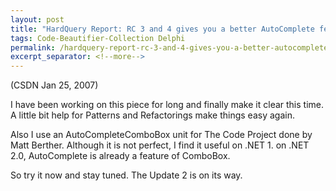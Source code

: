 ```yaml
---
layout: post
title: "HardQuery Report: RC 3 and 4 gives you a better AutoComplete feature"
tags: Code-Beautifier-Collection Delphi
permalink: /hardquery-report-rc-3-and-4-gives-you-a-better-autocomplete-feature-6cffcfbe9180
excerpt_separator: <!--more-->
---
```

(CSDN Jan 25, 2007)

I have been working on this piece for long and finally make it clear this time. A little bit help for Patterns and Refactorings make things easy again.

Also I use an AutoCompleteComboBox unit for The Code Project done by Matt Berther. Although it is not perfect, I find it useful on .NET 1. on .NET 2.0, AutoComplete is already a feature of ComboBox.

So try it now and stay tuned. The Update 2 is on its way.
<!--more-->